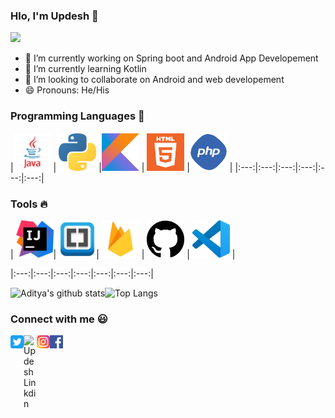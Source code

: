 

### Hlo, I'm Updesh 👋
![](https://komarev.com/ghpvc/?username=KingRovo&color=red)

- 🔭 I’m currently working on Spring boot and Android App Developement
- 🌱 I’m currently learning Kotlin
- 👯 I’m looking to collaborate on Android and web developement
- 😄 Pronouns: He/His



### Programming Languages  :rocket:
|<img src="https://github.com/kingRovo/kingRovo/blob/master/images/Programming_languages/javalogo.png" width=60> | <img src="https://github.com/kingRovo/kingRovo/blob/master/images/Programming_languages/1024px-Python-logo-notext.svg.png" width=60> |<img src="https://github.com/kingRovo/kingRovo/blob/master/images/Programming_languages/kotlin_logo.jpg" width=60> | <img src="https://github.com/kingRovo/kingRovo/blob/master/images/Programming_languages/logo-html-5.png" width=60> |<img src="https://github.com/kingRovo/kingRovo/blob/master/images/Programming_languages/phplogo.png" width=60> |
|:---:|:---:|:---:|:---:|:---:|:---:|


### Tools :fire:
| <img src="https://github.com/kingRovo/kingRovo/blob/master/images/tools/intellij-idea_logo_300x300.png" width=60>| <img src="https://github.com/kingRovo/kingRovo/blob/master/images/tools/Adobe_Brackets_v0.0.x_icon.png" width=60>|  <img src="https://github.com/kingRovo/kingRovo/blob/master/images/tools/firebase.png" width=60> | 
<img src="https://github.com/kingRovo/kingRovo/blob/master/images/tools/25231.svg" width=60> |
<img src="https://github.com/kingRovo/kingRovo/blob/master/images/tools/logo-stable.png" width=60> |

|:---:|:---:|:---:|:---:|:---:|:---:|:---:|

![Aditya's github stats](https://github-readme-stats.vercel.app/api?username=KingRovo)![Top Langs](https://github-readme-stats.vercel.app/api/top-langs/?username=KingRovo&layout=compact)


### Connect with me :smiley:
<a href="https://twitter.com/UpdeshY09420737">
  <img align="left" alt="Aditya Kamath Twitter" width="21px" src="https://github.com/kingRovo/kingRovo/blob/master/images/connect_with_me_images/twitter.svg" />
</a>
<a href="https://www.linkedin.com/in/updesh-yadav-7486b1172/">
  <img align="left" alt="Updesh Linkdin" width="21px" src="https://github.com/kingRovo/kingRovo/master/images/connect_with_me_images/linkedin.svg" />
</a>
<a href="https://www.instagram.com/king_rovo/">
  <img align="left" alt="Updesh Instagram" width="21px" src="https://github.com/kingRovo/kingRovo/blob/master/images/connect_with_me_images/instagram-main.svg" />
</a>
<a href="https://www.facebook.com/updesh.yadav.5074">
  <img align="left" alt="Updesh Facebook" width="21px" src="https://github.com/kingRovo/kingRovo/blob/master/images/connect_with_me_images/facebook.svg" />
</a>

